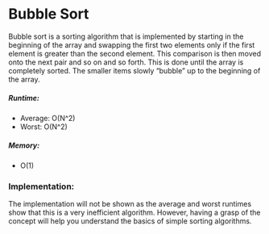 # Bubble Sort

Bubble sort is a sorting algorithm that is implemented by starting in the beginning of the array and swapping the first two elements only if the first element is greater than the second element. This comparison is then moved onto the next pair and so on and so forth. This is done until the array is completely sorted. The smaller items slowly “bubble” up to the beginning of the array.

##### Runtime:
- Average: O(N^2)
- Worst: O(N^2)

##### Memory:
- O(1)

### Implementation:

The implementation will not be shown as the average and worst runtimes show that this is a very inefficient algorithm. However, having a grasp of the concept will help you understand the basics of simple sorting algorithms.